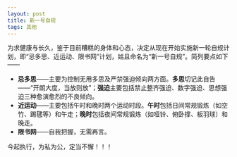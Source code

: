 ```yaml
---
layout: post
title: 新一号自规
tags: 其他
---
```


为求健康与长久，鉴于目前糟糕的身体和心态，决定从现在开始实施新一轮自规计划，即“忌多思、近运动、限书网”计划，姑且命名为“新一号自规”。简列要点如下——

- **忌多思**——主要为控制无用多思及严禁强迫倾向两方面。**多思**切记此自告——“开朗大度，当放则放”；**强迫**主要包括禁止整齐强迫、数字强迫、思想强迫三种愈演愈烈的不良倾向。
- **近运动**——主要包括午时和晚时两个运动时段。**午时**包括日间常规锻炼（如空竹、踢毽等）和午走；**晚时**包括夜间常规锻炼（如哑铃、俯卧撑、板羽球）和晚走。
- **限书网**——自我把握，无需再言。

今起执行，为私为公，定当不懈！！！

